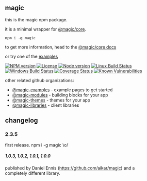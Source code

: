 ## magic

this is the magic npm package.

it is a minimal wrapper for [@magic/core](https://github.com/magic/core).

```
npm i -g magic
```

to get more information,
head to the [@magic/core docs](https://magic.github.io/core)

or try one of the [examples](https://magic-examples.github.io)

[![NPM version][npm-image]][npm-url]
[![License][license-image]][license-url]
[![Node version][node-image]][node-url]
[![Linux Build Status][travis-image]][travis-url]
[![Windows Build Status][appveyor-image]][appveyor-url]
[![Coverage Status][coveralls-image]][coveralls-url]
[![Known Vulnerabilities][snyk-image]][snyk-url]

other related github organizations:
* [@magic-examples](https://magic-examples.github.io) - example pages to get started
* [@magic-modules](https://magic-modules.github.io) - building blocks for your app
* [@magic-themes](https://magic-themes.github.io) - themes for your app
* [@magic-libraries](https://magic-libraries.github.io) - client libraries

## changelog

### 2.3.5
first release. npm i -g magic \o/

##### 1.0.3, 1.0.2, 1.0.1, 1.0.0
published by Daniel Ennis (https://github.com/aikar/magic) and a completely different library.


[npm-image]: https://img.shields.io/npm/v/magic.svg
[npm-url]: https://www.npmjs.com/package/magic
[license-image]: https://img.shields.io/npm/l/magic.svg
[license-url]: https://www.npmjs.com/package/magic
[node-image]: https://img.shields.io/node/v/magic/latest
[node-url]: https://www.npmjs.com/package/magic
[travis-image]: https://img.shields.io/travis/com/magic/magic/master
[travis-url]: https://travis-ci.com/magic/magic
[appveyor-image]: https://img.shields.io/appveyor/ci/magic/magic/master.svg
[appveyor-url]: https://ci.appveyor.com/project/magic/magic/branch/master
[coveralls-image]: https://coveralls.io/repos/github/magic/magic/badge.svg
[coveralls-url]: https://coveralls.io/github/magic/magic
[snyk-image]: https://snyk.io/test/github/magic/magic/badge.svg
[snyk-url]: https://snyk.io/test/github/magic/magic
